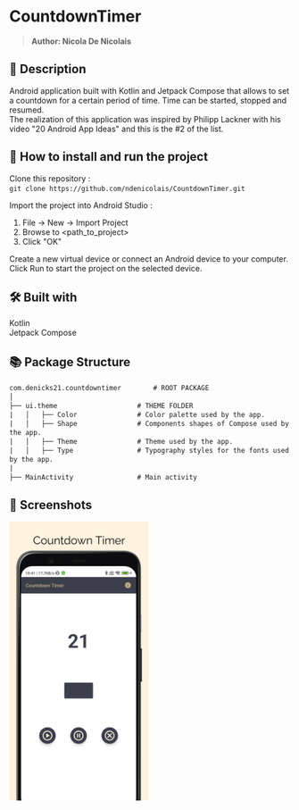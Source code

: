# CountdownTimer
> <b>Author: Nicola De Nicolais</b>


## 📄 Description
Android application built with Kotlin and Jetpack Compose that allows to set a countdown for a certain period of time. Time can be started, stopped and resumed.<br/>
The realization of this application was inspired by Philipp Lackner with his video "20 Android App Ideas" and this is the #2 of the list.


## 🔨  How to install and run the project
Clone this repository :<br/>
`
git clone https://github.com/ndenicolais/CountdownTimer.git
`


Import the project into Android Studio :


1. File -> New -> Import Project
2. Browse to <path_to_project>
3. Click "OK"


Create a new virtual device or connect an Android device to your computer.</br>
Click Run to start the project on the selected device.


## 🛠️ Built with
Kotlin</br>
Jetpack Compose


## 📚 Package Structure


```
com.denicks21.countdowntimer        # ROOT PACKAGE
│
├── ui.theme                    # THEME FOLDER
|   │   ├── Color               # Color palette used by the app.
|   │   ├── Shape               # Components shapes of Compose used by the app.
|   │   ├── Theme               # Theme used by the app.
|   │   ├── Type                # Typography styles for the fonts used by the app.
|
├── MainActivity                # Main activity
```


## 📎 Screenshots
<p float="left">
<img height="500em" src="images/screen.png" title="CountdownTimer's screen preview">
